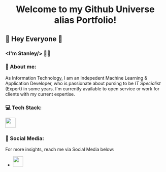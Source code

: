 <h1 style="text-align:center;">Welcome to my Github Universe alias Portfolio!</h1>

## 👋 Hey Everyone 👋
### <I'm Stanley/> 🧑‍💻

### 🧑 About me:
As Information Technology, I am an Indepedent Machine Learning & Application Developer, who is passionate about pursing to be *IT Specialist* (Expert) in some years. I'm currently available to open service or work for clients with my current expertise.

### 💻 Tech Stack:
<img width="32px" height="32px" src="https://img.icons8.com/fluency/48/python.png">

### 📱 Social Media:
For more insights, reach me via Social Media below:
- <a href="https://www.linkedin.com/in/valentiostanley/"><img width="32px" height="32px" src="https://cdn-icons-png.flaticon.com/512/3536/3536505.png"></a>